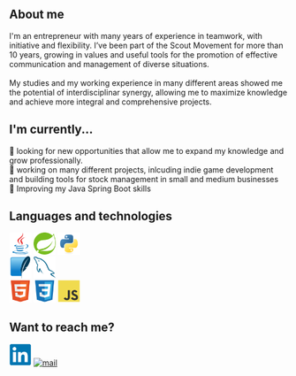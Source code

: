## About me
<p>
I'm an entrepreneur with many years of experience in teamwork, with initiative and flexibility. I’ve been part of the Scout Movement for more than 10 years, growing in values and useful tools for the promotion of effective communication and management of diverse situations.
<br><br>
My studies and my working experience in many different areas showed me the potential of interdisciplinar synergy, allowing me to maximize knowledge and achieve more integral and comprehensive projects.
</p>

## I'm currently...
🤔 looking for new opportunities that allow me to expand my knowledge and grow professionally.<br>
🔭 working on many different projects, inlcuding indie game development and building tools for stock management in small and medium businesses<br>
🌱 Improving my Java Spring Boot skills<br>

## Languages and technologies
<div>
<img src="https://raw.githubusercontent.com/devicons/devicon/master/icons/java/java-original.svg" alt="java" width="40" height="40"/>
<img src="https://raw.githubusercontent.com/devicons/devicon/master/icons/spring/spring-original.svg" alt="spring" width="40" height="40"/>
<img src="https://raw.githubusercontent.com/devicons/devicon/master/icons/python/python-original.svg" alt="python" width="40" height="40"/>
</div>
<div>
<img src="https://raw.githubusercontent.com/devicons/devicon/master/icons/sqlite/sqlite-original.svg" alt="sqlite" width="40" height="40"/>
<img src="https://raw.githubusercontent.com/devicons/devicon/master/icons/mysql/mysql-original.svg" alt="mysql" width="40" height="40"/>
</div>
<div>
<img src="https://raw.githubusercontent.com/devicons/devicon/master/icons/html5/html5-original.svg" alt="html5" width="40" height="40"/>
<img src="https://raw.githubusercontent.com/devicons/devicon/master/icons/css3/css3-original.svg" alt="css3" width="40" height="40"/>
<img src="https://raw.githubusercontent.com/devicons/devicon/master/icons/javascript/javascript-original.svg" alt="javascript" width="40" height="40"/>
</div>

## Want to reach me?
<div>
<a href="https://www.linkedin.com/in/simon-bournissen/" target="_blank"><img src="https://raw.githubusercontent.com/devicons/devicon/master/icons/linkedin/linkedin-original.svg" alt="java" width="40" height="40"/></a>
<a href="mailto:monshi.633@gmail.com" target="_blank"><img src="https://upload.wikimedia.org/wikipedia/commons/7/7e/Gmail_icon_%282020%29.svg" alt="mail" width="40" height="40"/></a>
</div>

<!--
**monshi633/monshi633** is a ✨ _special_ ✨ repository because its `README.md` (this file) appears on your GitHub profile.

Here are some ideas to get you started:

- 🔭 I’m currently working on ...
- 🌱 I’m currently learning ...
- 👯 I’m looking to collaborate on ...
- 🤔 I’m looking for help with ...
- 💬 Ask me about ...
- 📫 How to reach me: ...
- 😄 Pronouns: ...
- ⚡ Fun fact: ...
-->
